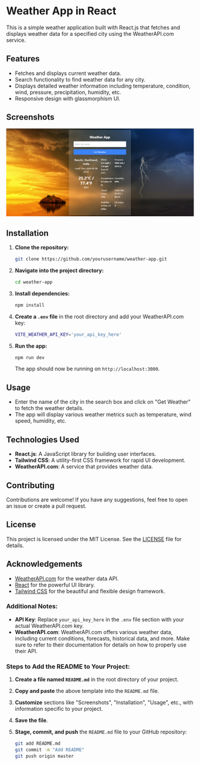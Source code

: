 # Weather App in React

This is a simple weather application built with React.js that fetches and displays weather data for a specified city using the WeatherAPI.com service.

## Features

- Fetches and displays current weather data.
- Search functionality to find weather data for any city.
- Displays detailed weather information including temperature, condition, wind, pressure, precipitation, humidity, etc.
- Responsive design with glassmorphism UI.

## Screenshots

![Weather App Screenshot](./Images/weatherApp%20in%20React%20Screenshot.png)

## Installation

1. **Clone the repository:**

   ```bash
   git clone https://github.com/yourusername/weather-app.git
   ```

2. **Navigate into the project directory:**

   ```bash
   cd weather-app
   ```

3. **Install dependencies:**

   ```bash
   npm install
   ```

4. **Create a `.env` file** in the root directory and add your WeatherAPI.com key:

   ```bash
   VITE_WEATHER_API_KEY='your_api_key_here'
   ```

5. **Run the app:**

   ```bash
   npm run dev
   ```

   The app should now be running on `http://localhost:3000`.

## Usage

- Enter the name of the city in the search box and click on "Get Weather" to fetch the weather details.
- The app will display various weather metrics such as temperature, wind speed, humidity, etc.

## Technologies Used

- **React.js**: A JavaScript library for building user interfaces.
- **Tailwind CSS**: A utility-first CSS framework for rapid UI development.
- **WeatherAPI.com**: A service that provides weather data.

## Contributing

Contributions are welcome! If you have any suggestions, feel free to open an issue or create a pull request.

## License

This project is licensed under the MIT License. See the [LICENSE](LICENSE) file for details.

## Acknowledgements

- [WeatherAPI.com](https://www.weatherapi.com/) for the weather data API.
- [React](https://reactjs.org/) for the powerful UI library.
- [Tailwind CSS](https://tailwindcss.com/) for the beautiful and flexible design framework.

### Additional Notes:
- **API Key**: Replace `your_api_key_here` in the `.env` file section with your actual WeatherAPI.com key.
- **WeatherAPI.com**: WeatherAPI.com offers various weather data, including current conditions, forecasts, historical data, and more. Make sure to refer to their documentation for details on how to properly use their API.

### Steps to Add the README to Your Project:
1. **Create a file named `README.md`** in the root directory of your project.
2. **Copy and paste** the above template into the `README.md` file.
3. **Customize** sections like "Screenshots", "Installation", "Usage", etc., with information specific to your project.
4. **Save the file**.
5. **Stage, commit, and push** the `README.md` file to your GitHub repository:

   ```bash
   git add README.md
   git commit -m "Add README"
   git push origin master
   ```
